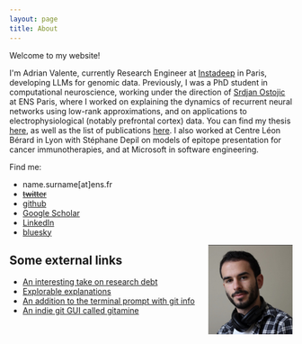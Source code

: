 ```yaml
---
layout: page
title: About
---
```

Welcome to my website! 

I'm Adrian Valente, currently Research Engineer at [Instadeep](https://instadeep.com/) in Paris, developing LLMs for genomic data. Previously, I was a PhD student in computational neuroscience, working under the direction of [Srdjan Ostojic](https://twitter.com/ostojic_srdjan) at ENS Paris, where I worked on explaining the dynamics of recurrent neural networks using low-rank approximations, and on applications to electrophysiological (notably prefrontal cortex) data. You can find my thesis [here]({{site.url}}/assets/pdfs/thesis_full.pdf), as well as the list of publications [here](cv.md). I also worked at Centre Léon Bérard in Lyon with Stéphane Depil on models of epitope presentation for cancer immunotherapies, and at Microsoft in software engineering.

Find me:
- name.surname[at]ens.fr
- ~~[twitter](https://twitter.com/lowrank_adrian)~~
- [github](https://github.com/adrian-valente)
- [Google Scholar](https://scholar.google.com/citations?user=uyLai34AAAAJ&hl=fr)
- [LinkedIn](https://www.linkedin.com/in/adrian-valente95/)
- [bluesky](https://bsky.app/profile/loradrian.bsky.social)

<img align="right" src="assets/id.jpg" width="150"/>

## Some external links
- [An interesting take on research debt](https://distill.pub/2017/research-debt/)
- [Explorable explanations](https://explorabl.es/all/)
- [An addition to the terminal prompt with git info](https://github.com/magicmonty/bash-git-prompt)
- [An indie git GUI called gitamine](https://github.com/pvigier/gitamine)

